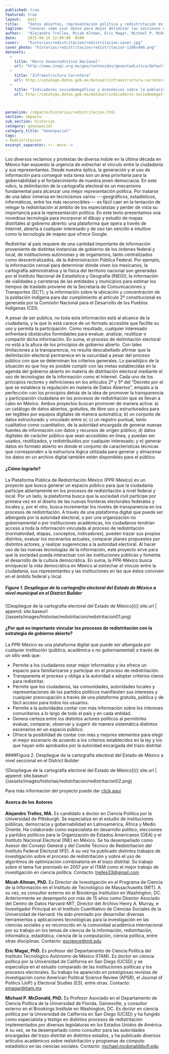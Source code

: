 ```yaml
---
published: true
featured: true
layout:   post
title:    "Datos abiertos, representación política y redistritación en México"
tagline:  "Conocer cómo usar datos para mejor delimitar las secciones electorales"
author:   "Alejandro Trelles, Micah Altman, Eric Magar, Michael P. McDonald"
date:     2015-04-15 12:09:00 -0500
cover:    "historias/redistritacion/redistritacion-cover.jpg"
cover_photo: "historias/redistritacion/redistritacion-1280x400.png"
datasets:
  -
    title: "Marco Geoestadístico Nacional"
    url: "http://www.inegi.org.mx/geo/contenidos/geoestadistica/default.aspx"
  -
    title: "Infraestructura Carretera"
    url: http://catalogo.datos.gob.mx/dataset/infraestructura-carretera
  -
    title: "Indicadores sociodemogáficos y económicos sobre la población indígena desagregada por municpio, 2010"
    url: http://catalogo.datos.gob.mx/dataset/indicadores-sociodemogaficos-y-economicos-sobre-la-poblacion-indigena-desagregada-por-muni-2010



permalink: /impacto/historias/redistritacion.html
section: impacto
sub_section: historias
category: geoespacial
category_title: "Geoespacial"
tags:
- Redistritacion
excerpt_separator: <!--more-->
---
```


Los diversos reclamos y protestas de diversa índole en la última década en México han expuesto la urgencia de estrechar el vínculo entre la ciudadanía y sus representantes. Desde nuestra óptica, la generación y el uso de información para conseguir esta tarea son un área prioritaria para la gobernabilidad y el fortalecimiento de nuestra joven democracia. En este rubro, la delimitación de la cartografía electoral es un mecanismo fundamental para alcanzar una mejor representación política. Por tratarse de una labor inmersa en tecnicismos varios ---geográficos, estadísticos, informáticos, entre los más reconocibles--- es fácil caer en la tentación de relegar la redistritación al ámbito de los especialistas y perder de vista su importancia para la representación política. En este texto presentamos una novedosa tecnología para incorporar el dibujo y estudio de mapas distritales al gobierno abierto: una plataforma que opera a través de Internet, abierta a cualquier interesado y de uso tan sencillo e intuitivo como la tecnología de mapeo que ofrece Google.

<!--more-->

Redistritar al país requiere de una cantidad importante de información proveniente de distintas instancias de gobierno de los órdenes federal y local, de instituciones autónomas y de organismos, tanto centralizados como descentralizados, de la Administración Pública Federal. Por ejemplo, la información censal para determinar dónde viven los mexicanos, la cartografía administrativa y la física del territorio nacional son generadas por el Instituto Nacional de Estadística y Geografía (INEGI); la información de vialidades y carreteras de las entidades y municipios para estimar los tiempos de traslado proviene de la Secretaría de Comunicaciones y Transportes (SCT); y la información sobre la ubicación y concentración de la población indígena para dar cumplimiento al artículo 2º constitucional es generada por la Comisión Nacional para el Desarrollo de los Pueblos Indígenas (CDI).

A pesar de ser pública, no toda esta información está al alcance de la ciudadanía, y la que lo está carece de un formato accesible que facilite su uso y permita la participación. Como resultado, cualquier interesado enfrentará obstáculos formidables para evaluar, analizar, reutilizar o compartir dicha información. En suma, el proceso de delimitación electoral no está a la altura de los principios de gobierno abierto. Con tales limitaciones a la transparencia, no resulta descabellado afirmar que la delimitación electoral permanece en la oscuridad a pesar del proceso público con que se determinan los criterios generales.
Lo paradójico de la situación es que hoy es posible cumplir con las metas establecidas en la agenda del gobierno abierto en materia de distritación electoral mediante el uso de tecnologías de la información como el Internet. Cada uno de los principios rectores y definiciones en los artículos 2º y 5º del “Decreto por el que se establece la regulación en materia de Datos Abiertos”,  empata a la perfección con los principios detrás de la idea de promover la transparencia y participación ciudadana en los procesos de redistritación que se llevan a cabo en México. Ambos proyectos buscan promover de manera activa: a) un catálogo de datos abiertos, gratuitos, de libre uso y estructurados para ser legibles por equipos digitales de manera automática; b) un conjunto de datos estructurado y vinculado entre sí; c) un registro puntual, tanto cualitativo como cuantitativo, de la autoridad encargada de generar nuevas fuentes de información con datos y recursos de origen público; d) datos digitales de carácter público que sean accesibles en línea, y puedan ser usados, reutilizados, y redistribuidos por cualquier interesado; y e) generar datos en formato abierto en donde el conjunto de características técnicas que corresponden a la estructura lógica utilizada para generar y almacenar los datos en un archivo digital también estén disponibles para el público.

#### ¿Cómo lograrlo?

La Plataforma Pública de Redistritación México (PPR-México) es un proyecto que busca generar un espacio público para que la ciudadanía participe abiertamente en los procesos de redistritación a nivel federal y local. Por un lado, la plataforma busca que la sociedad civil participe por primera vez en el diseño de las nuevas fronteras electorales federales y locales y, por el otro, busca incrementar los niveles de transparencia en los procesos de redistritación. A través de una plataforma digital que puede ser albergada por la autoridad electoral,  o por una organización no gubernamental o por instituciones académicas, los ciudadanos tendrían acceso a toda la información vinculada al proceso de redistritación (normatividad, etapas, conceptos, indicadores), pueden trazar sus propios distritos, evaluar los escenarios actuales, comparar planes propuestos por distintos actores, y realizar sugerencias a la autoridad electoral. Al hacer uso de las nuevas tecnologías de la información, este proyecto sirve para que la sociedad pueda interactuar con las instituciones públicas y fomenta el desarrollo de la cultura democrática. En suma, la PPR-México busca enriquecer la vida democrática en México al estrechar el vínculo entre la ciudadanía, sus representantes y las instituciones en las que éstos conviven en el ámbito federal y local.

##### Figura 1. Despliegue de la cartografía electoral del Estado de México a nivel municipal en el District Builder

![Despliegue de la cartografía electoral del Estado de México]({{ site.url | append: site.baseurl }}assets/images/historias/redistritacion/redistritacion01.png)


#### ¿Por qué es importante vincular los procesos de redistritación con la estrategia de gobierno abierto?

La PPR-México es una plataforma digital que puede ser albergada por cualquier institución (pública, académica o no gubernamental) a través de un sitio web que:


* Permite a los ciudadanos estar mejor informados y les ofrece un espacio para familiarizarse y participar en el proceso de redistritación.
* Transparenta el proceso y obliga a la autoridad a adoptar criterios claros para redistritar.
* Permite que los ciudadanos, las comunidades, autoridades locales y representaciones de los partidos políticos manifiesten sus intereses y cualquier preocupación a través de una plataforma gratuita, pública y de fácil acceso para todos los usuarios.
* Permite a la autoridades contar con más información sobre los intereses comunitarios a lo largo de todo el país y en cada entidad.
* Genera certeza entre los distintos actores políticos al permitirles evaluar, comparar, observar y sugerir de manera sistemática distintos escenarios en un espacio público.
* Ofrece la posibilidad de contar con más y mejores elementos para elegir el mejor escenario de acuerdo a los criterios establecidos en la ley y los que hayan sido aprobados por la autoridad encargada del trazo distrital.



####Figura 2. Despliegue de la cartografía electoral del Estado de México a nivel seccional en el District Builder

![Despliegue de la cartografía electoral del Estado de México]({{ site.url | append: site.baseurl }}assets/images/historias/redistritacion/redistritacion02.png)

Para más información del proyecto puede dar [click aquí](http://papers.ssrn.com/sol3/papers.cfm?abstract_id=2591862) 		


#### Acerca de los Autores


**Alejandro Trelles, MA.** Es candidato a doctor en Ciencia Política por la Universidad de Pittsburgh. Se especializa en el estudio de instituciones públicas, democracia y gobernabilidad en Latinoamérica, África y Medio Oriente. Ha colaborado como especialista en desarrollo político, elecciones y partidos políticos para la Organización de Estados Americanos (OEA) y el Instituto Nacional Electoral (INE) en México. Se ha desempeñado como Asesor del Consejo General y del Comité Técnico de Redistritación del Instituto Federal Electoral (IFE). A su vez ha publicado distintos trabajos de investigación sobre el proceso de redistritación y sobre el uso de algoritmos de optimización combinatoria en el trazo distrital. Su trabajo sobre el tema fue premiado  en 2007 por el ITAM como el mejor trabajo de investigación en ciencia política. Contacto: trelles33@gmail.com

**Micah Altman, PhD.** Es Director de Investigación en el Programa de Ciencia de la Información en el Instituto de Tecnológico de Massachusetts (MIT). A su vez, es consultor externo en el Brookings Institution en Washington, DC. Anteriormente se desempeñó por más de 15 años como Director Asociado del Centro de Datos Harvard-MIT, Director del Archivo Henry A. Murray, e Investigador Principal en el Instituto Cuantitativo de Ciencias Sociales de la Universidad de Harvard. Ha sido premiado por desarrollar diversas herramientas y aplicaciones tecnológicas para la investigación en las ciencias sociales y es reconocido en la comunidad académica internacional por su trabajo en los temas de ciencia de la información, redistritación, informática, estadística, ciencia de la computación, ciencia política, entre otras disciplinas. Contacto: escience@mit.edu

**Eric Magar, PhD.** Es profesor del Departamento de Ciencia Política del Instituto Tecnológico Autónomo de México (ITAM). Es doctor en ciencia política por la Universidad de California en San Diego (UCSD) y se especializa en el estudio comparado de las instituciones políticas y los procesos electorales. Su trabajo ha aparecido en prestigiosas revistas de investigación como American Political Science Review (APSR), el Journal of Politics (JoP) y Electoral Studies (ES), entre otras. Contacto: emagar@itam.mx

**Michael P. McDonald, PhD.** Es Profesor Asociado en el Departamento de Ciencia Política de la Universidad de Florida, Gainesville, y consultor externo en el  Brookings Institute en Washington, DC. Es doctor en ciencia política por la Universidad de California en San Diego (UCSD) y ha fungido como especialista y testigo en distintos procesos de redistritación implementados por diversas legislaturas en los Estados Unidos de América. A su vez, se ha desempeñado como consultor para las autoridades encargadas del trazo distrital en distintos estados, y ha publicado diversos artículos académicos sobre redistritación y programas de cómputo estadístico en las ciencias sociales. Contacto: michael.mcdonald@ufl.edu
